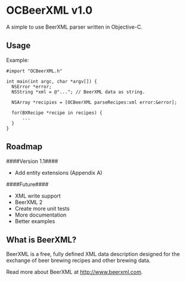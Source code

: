 OCBeerXML v1.0
=========

A simple to use BeerXML parser written in Objective-C.

Usage
--
Example:
```objc
#import "OCBeerXML.h"

int main(int argc, char *argv[]) {
  NSError *error;
  NSString *xml = @"..."; // BeerXML data as string.

  NSArray *recipies = [OCBeerXML parseRecipes:xml error:&error];

  for(BXRecipe *recipe in recipes) {
      ...
  }
}
```


Roadmap
--
####Version 1.1####
- Add entity extensions (Appendix A)

####Future####
- XML write support
- BeerXML 2
- Create more unit tests
- More documentation
- Better examples


What is BeerXML?
--
BeerXML is a free, fully defined XML data description designed for the exchange of beer brewing recipes and other brewing data.

Read more about BeerXML at http://www.beerxml.com.
